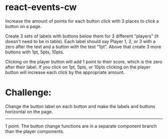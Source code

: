 # react-events-cw

Increase the amount of points for each button click with 3 places to click a button on a page.

Create 3 sets of labels with buttons below them for 3 different “players” (it doesn't need to be in table). Each label should say Player 1, 2, or 3 with a zero after the text and a button with the text “1pt”. Above that create 3 more buttons with 1pt, 5pts, 10pts.

Clicking on the player button will add 1 point to their score, which is the zero after their label. If you click on 1pt, 5pts, or 10pts clicking on the player button will increase each click by the appropriate amount.

# Challenge:

Change the button label on each button and make the labels and buttons horizontal on the page.
<hr>
1 point. The button change functions are in a separate component branch than the player components.